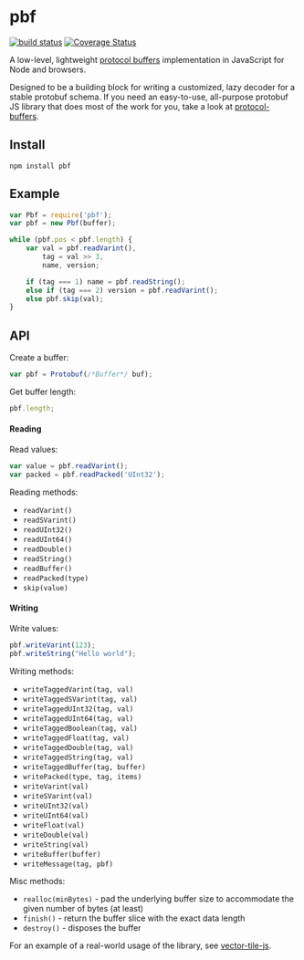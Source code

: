 # pbf

[![build status](https://secure.travis-ci.org/mapbox/pbf.png)](http://travis-ci.org/mapbox/pbf) [![Coverage Status](https://coveralls.io/repos/mapbox/pbf/badge.png)](https://coveralls.io/r/mapbox/pbf)

A low-level, lightweight [protocol buffers](https://developers.google.com/protocol-buffers) implementation in JavaScript for Node and browsers.

Designed to be a building block for writing a customized, lazy decoder for a stable protobuf schema.
If you need an easy-to-use, all-purpose protobuf JS library that does most of the work for you,
take a look at [protocol-buffers](https://github.com/mafintosh/protocol-buffers).

## Install

    npm install pbf

## Example

```js
var Pbf = require('pbf');
var pbf = new Pbf(buffer);

while (pbf.pos < pbf.length) {
    var val = pbf.readVarint(),
        tag = val >> 3,
        name, version;

    if (tag === 1) name = pbf.readString();
    else if (tag === 2) version = pbf.readVarint();
    else pbf.skip(val);
}
```

## API

Create a buffer:

```js
var pbf = Protobuf(/*Buffer*/ buf);
```

Get buffer length:

```js
pbf.length;
```

#### Reading

Read values:

```js
var value = pbf.readVarint();
var packed = pbf.readPacked('UInt32');
```

Reading methods:

* `readVarint()`
* `readSVarint()`
* `readUInt32()`
* `readUInt64()`
* `readDouble()`
* `readString()`
* `readBuffer()`
* `readPacked(type)`
* `skip(value)`

#### Writing

Write values:

```js
pbf.writeVarint(123);
pbf.writeString("Hello world");
```

Writing methods:

* `writeTaggedVarint(tag, val)`
* `writeTaggedSVarint(tag, val)`
* `writeTaggedUInt32(tag, val)`
* `writeTaggedUInt64(tag, val)`
* `writeTaggedBoolean(tag, val)`
* `writeTaggedFloat(tag, val)`
* `writeTaggedDouble(tag, val)`
* `writeTaggedString(tag, val)`
* `writeTaggedBuffer(tag, buffer)`
* `writePacked(type, tag, items)`
* `writeVarint(val)`
* `writeSVarint(val)`
* `writeUInt32(val)`
* `writeUInt64(val)`
* `writeFloat(val)`
* `writeDouble(val)`
* `writeString(val)`
* `writeBuffer(buffer)`
* `writeMessage(tag, pbf)`

Misc methods:

* `realloc(minBytes)` - pad the underlying buffer size to accommodate the given number of bytes (at least)
* `finish()` - return the buffer slice with the exact data length
* `destroy()` - disposes the buffer

For an example of a real-world usage of the library, see [vector-tile-js](https://github.com/mapbox/vector-tile-js).

